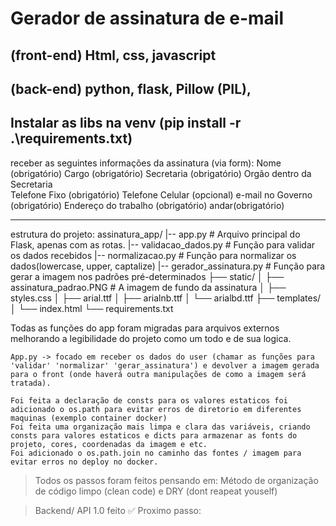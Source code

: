 # Gerador de assinatura de e-mail
## (front-end) Html, css, javascript 
## (back-end) python, flask, Pillow (PIL),

Instalar as libs na venv (pip install -r .\requirements.txt)
------------------------

receber as seguintes informações da assinatura (via form):
Nome (obrigatório)
Cargo (obrigatório)
Secretaria (obrigatório)
Orgão dentro da Secretaria	
Telefone Fixo (obrigatório)
Telefone Celular (opcional)	
e-mail no Governo (obrigatório)
Endereço do trabalho (obrigatório)
andar(obrigatório)

------------------------

estrutura do projeto:
assinatura_app/
|-- app.py                  # Arquivo principal do Flask, apenas com as rotas.
|-- validacao_dados.py      # Função para validar os dados recebidos
|-- normalizacao.py         # Função para normalizar os dados(lowercase, upper, captalize)
|-- gerador_assinatura.py   # Função para gerar a imagem nos padrões pré-determinados
├── static/
│   ├── assinatura_padrao.PNG # A imagem de fundo da assinatura
│   ├── styles.css
│   ├── arial.ttf 
│   ├── arialnb.ttf 
│   └── arialbd.ttf
├── templates/
│   └── index.html
└── requirements.txt

<p>
    Todas as funções do app foram migradas para arquivos externos melhorando a legibilidade do projeto como um todo e de sua logica.
    
    App.py -> focado em receber os dados do user (chamar as funções para 'validar' 'normalizar' 'gerar_assinatura') e devolver a imagem gerada para o front (onde haverá outra manipulações de como a imagem será tratada).
    
    Foi feita a declaração de consts para os valores estaticos foi adicionado o os.path para evitar erros de diretorio em diferentes maquinas (exemplo container docker)
    Foi feita uma organização mais limpa e clara das variáveis, criando consts para valores estaticos e dicts para armazenar as fonts do projeto, cores, coordenadas da imagem e etc.
    Foi adicionado o os.path.join no caminho das fontes / imagem para evitar erros no deploy no docker.
</p>

> Todos os passos foram feitos pensando em:
> Método de organização de código limpo (clean code) e DRY (dont reapeat youself)

> Backend/ API 1.0 feito ✅
> Proximo passo:
